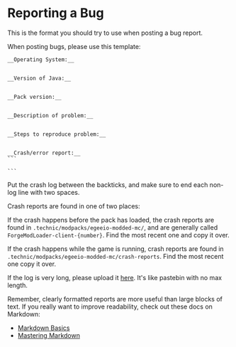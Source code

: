 Reporting a Bug
===
This is the format you should try to use when posting a bug report.

When posting bugs, please use this template:

    __Operating System:__
    
    
    __Version of Java:__
    
    
    __Pack version:__
    
    
    __Description of problem:__
    
    
    __Steps to reproduce problem:__
    
    
    __Crash/error report:__
    ```
    
    ```
Put the crash log between the backticks, and make sure to end each non-log line
with two spaces.

Crash reports are found in one of two places:

If the crash happens before the pack has loaded, the crash reports are found
in `.technic/modpacks/egeeio-modded-mc/`, and are generally called
`ForgeModLoader-client-{number}`. Find the most recent one and copy it over.

If the crash happens while the game is running, crash reports are found in
`.technic/modpacks/egeeio-modded-mc/crash-reports`. Find the most recent one
copy it over.

If the log is very long, please upload it
[here](http://paste.ubuntu.com/). It's like pastebin with no max length.

Remember, clearly formatted reports are more useful than large blocks of text.
If you really want to improve readability, check out these docs on Markdown:
* [Markdown Basics](https://help.github.com/articles/markdown-basics/)
* [Mastering Markdown](https://guides.github.com/features/mastering-markdown/)
